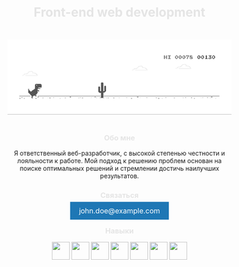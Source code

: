 <div align="center">
  <h1 style="color: #E5E5E5;"><b>Front-end web development</b></h1>
  <img src="dino.gif" alt="snake" width="600" style="margin: 25px 0px 15px 0px;">
</div>

<div align="center">
  <h3 style="color: #E5E5E5;"><b>Обо мне</b></h3>
  <p>
    Я ответственный веб-разработчик, c высокой степенью честности и лояльности к работе. Мой подход к решению проблем основан на поиске оптимальных решений и стремлении достичь наилучших результатов.
  </p>

  <h3 style="color: #E5E5E5; margin: 25px 0px 15px 0px;"><b>Связаться</b></h3>
  <a href="mailto:john.doe@example.com" style="text-decoration: none; color: white; background-color: #1E77B5; padding: 10px 20px; font-size: 16px; border: none; cursor: pointer;">john.doe@example.com</a>

  <h3 style="color: #E5E5E5; margin: 25px 0px 15px 0px;"><b>Навыки</b></h3>
  <div>
    <img src="https://raw.githubusercontent.com/danielcranney/readme-generator/main/public/icons/skills/javascript-colored.svg" width="40" height="40" />
    <img src="https://raw.githubusercontent.com/danielcranney/readme-generator/main/public/icons/skills/html5-colored.svg" width="40" height="40" />
    <img src="https://raw.githubusercontent.com/danielcranney/readme-generator/main/public/icons/skills/css3-colored.svg" width="40" height="40" />
    <img src="https://raw.githubusercontent.com/danielcranney/readme-generator/main/public/icons/skills/sass-colored.svg" width="40" height="40" />
    <img src="https://raw.githubusercontent.com/danielcranney/readme-generator/main/public/icons/skills/git-colored.svg" width="40" height="40" />
    <img src="https://raw.githubusercontent.com/danielcranney/readme-generator/main/public/icons/skills/figma-colored.svg" width="40" height="40" />
    <img src="https://raw.githubusercontent.com/danielcranney/readme-generator/main/public/icons/skills/photoshop-colored.svg" width="40" height="40" />
  </div>
</div>

